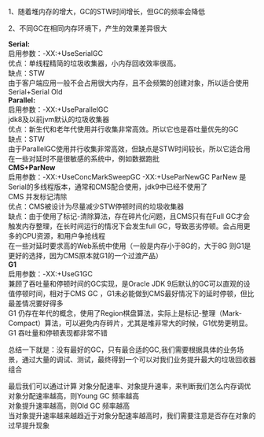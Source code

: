  1、随着堆内存的增大，GC的STW时间增长，但GC的频率会降低
 
 2、不同GC在相同内存环境下，产生的效果差异很大
 
**Serial:**  
启用参数：-XX:+UseSerialGC  
优点：单线程精简的垃圾收集器，小内存回收效率很高。  
缺点：STW  
由于客户端应用一般不会占用很大内存，且不会频繁的创建对象，所以适合使用Serial+Serial Old  
**Parallel:**  
启用参数：-XX:+UseParallelGC  
jdk8及以前jvm默认的垃圾收集器  
优点：新生代和老年代使用并行收集非常高效。所以它也是吞吐量优先的GC  
缺点：STW  
由于ParallelGC使用并行收集非常高效，但缺点是STW时间较长，所以它适合用在一些对延时不是很敏感的系统中，例如数据跑批  
**CMS+ParNew**  
启用参数：-XX:+UseConcMarkSweepGC -XX:+UseParNewGC
ParNew 是Serial的多线程版本，通常和CMS配合使用，jdk9中已经不使用了  
CMS 并发标记清除  
优点：CMS被设计为尽量减少STW停顿时间的垃圾收集器  
缺点：由于使用了标记-清除算法，存在碎片化问题，且CMS只有在Full GC才会触发内存整理，在长时间运行的情况下会发生full GC，导致恶劣停顿。会占用更多的CPU资源，和用户争抢线程  
在一些对延时要求高的Web系统中使用（一般是内存小于8G的，大于8G 则G1是更好的选择，因为CMS原本就G1的一个过渡产品）    
**G1**  
启用参数：-XX:+UseG1GC  
兼顾了吞吐量和停顿时间的GC实现，是Oracle JDK 9后默认的GC可以直观的设值停顿时间，相对于CMS GC ，G1未必能做到CMS最好情况下的延时停顿，但比最差情况要好得多    
G1 仍存在年代的概念，使用了Region棋盘算法，实际上是标记-整理（Mark-Compact）算法，可以避免内存碎片，尤其是堆非常大的时候，G1优势更明显。  
G1 吞吐量和停顿表现都非常不错  

总结一下就是：没有最好的GC，只有最合适的GC,我们需要根据具体的业务场景，通过大量的调试、测试，最终得到一个可以对我们业务提升最大的垃圾回收器组合  

最后我们可以通过计算 对象分配速率、对象提升速率，来判断我们怎么内存调优  
对象分配速率越高，则Young GC 频率越高  
对象提升速率越高，则Old GC 频率越高  
当对象提升速率越来越趋近于对象分配速率越高时，我们需要注意是否存在对象的过早提升现象  
